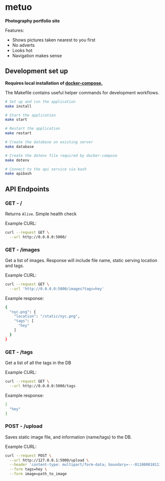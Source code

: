 # metuo

**Photography portfolio site**

Features:

* Shows pictures taken nearest to you first
* No adverts
* Looks hot
* Navigation makes sense


## Development set up

**Requires local installation of [docker-compose.](https://docs.docker.com/compose/install/)**

The Makefile contains useful helper commands for development workflows.

```bash
# Set up and run the application
make install

# Start the application
make start

# Restart the application
make restart

# Create the database on existing server
make database

# Create the dotenv file required by docker-compose
make dotenv

# Connect to the api service via bash
make apibash
```

## API Endpoints

### GET - /

Returns `Alive`. Simple health check

Example CURL:

```bash
curl --request GET \
  --url http://0.0.0.0:5000/
```

### GET - /images

Get a list of images. Response will include file name, static serving location and tags.

Example CURL:

```bash
curl --request GET \
  --url 'http://0.0.0.0:5000/images?tags=hey'
```

Example response:

```bash
{
  "nyc.png": {
    "location": "/static/nyc.png",
    "tags": [
      "hey"
    ]
  }
}
```

### GET - /tags

Get a list of all the tags in the DB

Example CURL:

```bash
curl --request GET \
  --url http://0.0.0.0:5000/tags
```

Example response:

```bash
[
  "hey"
]
```

### POST - /upload

Saves static image file, and information (name/tags) to the DB.

Example CURL:

```bash
curl --request POST \
  --url http://127.0.0.1:5000/upload \
  --header 'content-type: multipart/form-data; boundary=---011000010111000001101001' \
  --form tags=hey \
  --form image=path_to_image
```